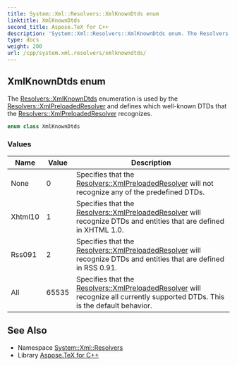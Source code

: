 ```yaml
---
title: System::Xml::Resolvers::XmlKnownDtds enum
linktitle: XmlKnownDtds
second_title: Aspose.TeX for C++
description: 'System::Xml::Resolvers::XmlKnownDtds enum. The Resolvers::XmlKnownDtds enumeration is used by the Resolvers::XmlPreloadedResolver and defines which well-known DTDs that the Resolvers::XmlPreloadedResolver recognizes in C++.'
type: docs
weight: 200
url: /cpp/system.xml.resolvers/xmlknowndtds/
---
```

## XmlKnownDtds enum


The [Resolvers::XmlKnownDtds](./) enumeration is used by the [Resolvers::XmlPreloadedResolver](../xmlpreloadedresolver/) and defines which well-known DTDs that the [Resolvers::XmlPreloadedResolver](../xmlpreloadedresolver/) recognizes.

```cpp
enum class XmlKnownDtds
```

### Values

| Name | Value | Description |
| --- | --- | --- |
| None | 0 | Specifies that the [Resolvers::XmlPreloadedResolver](../xmlpreloadedresolver/) will not recognize any of the predefined DTDs. |
| Xhtml10 | 1 | Specifies that the [Resolvers::XmlPreloadedResolver](../xmlpreloadedresolver/) will recognize DTDs and entities that are defined in XHTML 1.0. |
| Rss091 | 2 | Specifies that the [Resolvers::XmlPreloadedResolver](../xmlpreloadedresolver/) will recognize DTDs and entities that are defined in RSS 0.91. |
| All | 65535 | Specifies that the [Resolvers::XmlPreloadedResolver](../xmlpreloadedresolver/) will recognize all currently supported DTDs. This is the default behavior. |

## See Also

* Namespace [System::Xml::Resolvers](../)
* Library [Aspose.TeX for C++](../../)
